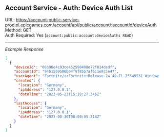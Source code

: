 ## Account Service - Auth: Device Auth List

URL: https://account-public-service-prod.ol.epicgames.com/account/api/public/account/:accountId/deviceAuth \
Method: GET \
Auth Required: Yes (`account:public:account:deviceAuths READ`)

---

_Example Response_

```json
[
  {
    "deviceId": "06b96e4c93ce452590408e72f814dedf",
    "accountId": "94b1569506b04f9f8557af611e8c5e47",
    "userAgent": "Fortnite/++Fortnite+Release-24.40-CL-25549531 Windows/10.0.19042.1.768.64bit",
    "created": {
      "location": "Germany",
      "ipAddress": "127.0.0.1",
      "dateTime": "2023-05-23T15:18:27.346Z"
    },
    "lastAccess": {
      "location": "Germany",
      "ipAddress": "127.0.0.1",
      "dateTime": "2023-08-30T08:00:05.314Z"
    }
  }
]
```
